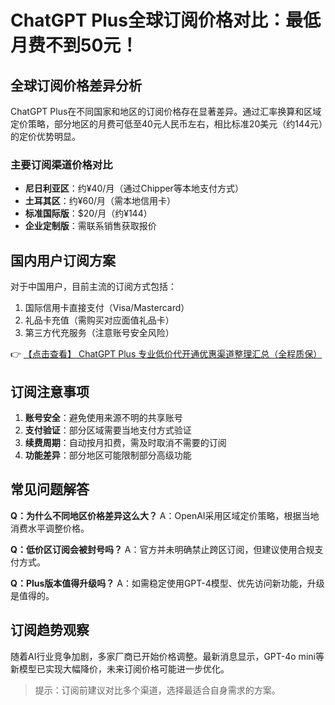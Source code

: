 # ChatGPT Plus全球订阅价格对比：最低月费不到50元！

## 全球订阅价格差异分析
ChatGPT Plus在不同国家和地区的订阅价格存在显著差异。通过汇率换算和区域定价策略，部分地区的月费可低至40元人民币左右，相比标准20美元（约144元）的定价优势明显。

### 主要订阅渠道价格对比
- **尼日利亚区**：约¥40/月（通过Chipper等本地支付方式）
- **土耳其区**：约¥60/月（需本地信用卡）
- **标准国际版**：$20/月（约¥144）
- **企业定制版**：需联系销售获取报价

## 国内用户订阅方案
对于中国用户，目前主流的订阅方式包括：
1. 国际信用卡直接支付（Visa/Mastercard）
2. 礼品卡充值（需购买对应面值礼品卡）
3. 第三方代充服务（注意账号安全风险）

👉 [【点击查看】 ChatGPT Plus 专业低价代开通优惠渠道整理汇总（全程质保）](https://bit.ly/DaiKai)

## 订阅注意事项
1. **账号安全**：避免使用来源不明的共享账号
2. **支付验证**：部分区域需要当地支付方式验证
3. **续费周期**：自动按月扣费，需及时取消不需要的订阅
4. **功能差异**：部分地区可能限制部分高级功能

## 常见问题解答
**Q：为什么不同地区价格差异这么大？**
A：OpenAI采用区域定价策略，根据当地消费水平调整价格。

**Q：低价区订阅会被封号吗？**
A：官方并未明确禁止跨区订阅，但建议使用合规支付方式。

**Q：Plus版本值得升级吗？**
A：如需稳定使用GPT-4模型、优先访问新功能，升级是值得的。

## 订阅趋势观察
随着AI行业竞争加剧，多家厂商已开始价格调整。最新消息显示，GPT-4o mini等新模型已实现大幅降价，未来订阅价格可能进一步优化。

> 提示：订阅前建议对比多个渠道，选择最适合自身需求的方案。